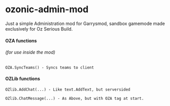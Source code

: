 ozonic-admin-mod
================

Just a simple Administration mod for Garrysmod, sandbox gamemode made exclusively for Oz Serious Build.

<h4>OZA functions</h4> <h6>(for use inside the mod)</h6>

`OZA.SyncTeams() - Syncs teams to client `

<h4>OZLib functions</h4>

`OZlib.AddChat(...) - Like text.AddText, but serversided `

`OZlib.ChatMessage(...) - As Above, but with OZA tag at start. `
